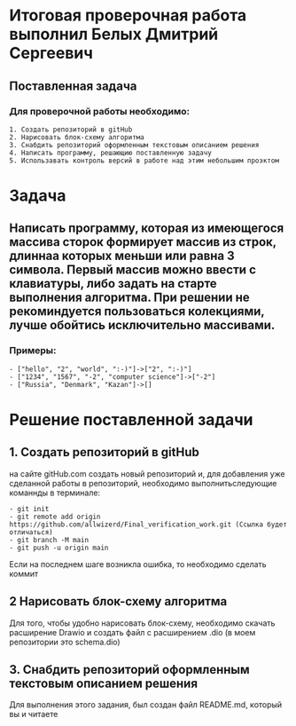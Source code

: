 # Итоговая проверочная работа выполнил Белых Дмитрий Сергеевич
## Поставленная задача
### Для проверочной работы необходимо:
    1. Создать репозиторий в gitHub 
    2. Нарисовать блок-схему алгоритма
    3. Снабдить репозиторий оформленным текстовым описанием решения
    4. Написать программу, решающию поставленную задачу
    5. Использавать контроль версий в работе над этим небольшим проэктом
# Задача
## Написать программу, которая из имеющегося массива сторок формирует массив  из строк, длиннаа которых меньши или равна 3 символа. Первый массив можно ввести с клавиатуры, либо задать на старте выполнения алгоритма. При решении не рекоминдуется пользоваться колекциями, лучше обойтись исключительно массивами.
### Примеры:
    - ["hello", "2", "world", ":-)"]->["2", ":-)"]
    - ["1234", "1567", "-2", "computer science"]->["-2"]
    - ["Russia", "Denmark", "Kazan"]->[] 


# Решение поставленной задачи    
## 1. Создать репозиторий в gitHub 
на сайте gitHub.com создать новый репозиторий и, для добавления уже сделанной работы в репозиторий, необходимо выполнитьследующие команнды в терминале:

    - git init
    - git remote add origin https://github.com/allwizerd/Final_verification_work.git (Ссылка будет отличаться)
    - git branch -M main
    - git push -u origin main
Если на последнем шаге возникла ошибка, то необходимо сделать коммит 
## 2 Нарисовать блок-схему алгоритма
Для того, чтобы удобно нарисовать блок-схему, необходимо скачать расширение Drawio и создать файл с расширением .dio (в моем репозитории это schema.dio)
## 3. Снабдить репозиторий оформленным текстовым описанием решения
Для выполнения этого задания, был создан файл README.md, который вы и читаете

